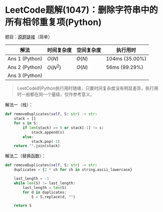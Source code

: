 # LeetCode题解(1047)：删除字符串中的所有相邻重复项(Python)

题目：[原题链接](https://leetcode-cn.com/problems/remove-all-adjacent-duplicates-in-string/)（简单）

| 解法           | 时间复杂度 | 空间复杂度 | 执行用时       |
| -------------- | ---------- | ---------- | -------------- |
| Ans 1 (Python) | $O(N)$     | $O(N)$     | 104ms (35.00%) |
| Ans 2 (Python) | $O(N^2)$   | $O(N)$     | 56ms  (99.29%) |
| Ans 3 (Python) |            |            |                |

>  LeetCode的Python执行用时随缘，只要时间复杂度没有明显差异，执行用时一般都在同一个量级，仅作参考意义。

解法一（栈）：

```python
def removeDuplicates(self, S: str) -> str:
    stack = []
    for s in S:
        if len(stack) == 0 or stack[-1] != s:
            stack.append(s)
        else:
            stack.pop(-1)
    return "".join(stack)
```

解法二（替换函数）：

```python
def removeDuplicates(self, S: str) -> str:
    duplicates = {2 * ch for ch in string.ascii_lowercase}

    last_length = -1
    while len(S) != last_length:
        last_length = len(S)
        for d in duplicates:
            S = S.replace(d, "")

    return S
```